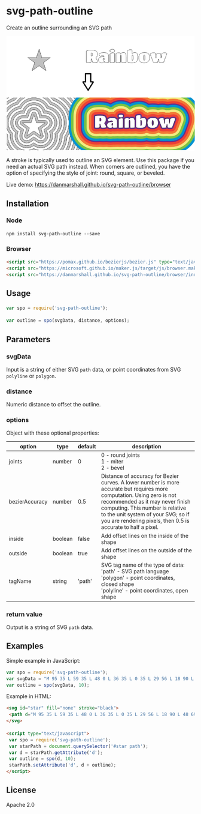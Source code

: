 # svg-path-outline

Create an outline surrounding an SVG path

![Image of example outlines](example.png)

A stroke is typically used to outline an SVG element. Use this package if you need an actual SVG path instead. When corners are outlined, you have the option of specifying the style of joint: round, square, or beveled. 

Live demo: https://danmarshall.github.io/svg-path-outline/browser

## Installation

### Node

```
npm install svg-path-outline --save
```

### Browser

```html
<script src="https://pomax.github.io/bezierjs/bezier.js" type="text/javascript"></script>
<script src="https://microsoft.github.io/maker.js/target/js/browser.maker.js" type="text/javascript"></script>
<script src="https://danmarshall.github.io/svg-path-outline/browser/index.js" type="text/javascript"></script>
```

## Usage

```js
var spo = require('svg-path-outline');

var outline = spo(svgData, distance, options);
```

## Parameters

### svgData

Input is a string of either SVG `path` data, or point coordinates from SVG `polyline` or `polygon`.

### distance

Numeric distance to offset the outline.

### options

Object with these optional properties:

| option | type | default | description |
|---|---|---|---|
| joints | number | 0 | 0 - round joints<br/>1 - miter<br/>2 - bevel |
| bezierAccuracy | number | 0.5 | Distance of accuracy for Bezier curves. A lower number is more accurate but requires more computation. Using zero is not recommended as it may never finish computing. This number is relative to the unit system of your SVG; so if you are rendering pixels, then 0.5 is accurate to half a pixel. |
| inside | boolean | false | Add offset lines on the inside of the shape |
| outside | boolean | true | Add offset lines on the outside of the shape |
| tagName | string | 'path' | SVG tag name of the type of data:<br/>'path' - SVG path language<br/>'polygon' - point coordinates, closed shape<br/>'polyline' - point coordinates, open shape |

### return value

Output is a string of SVG `path` data.

## Examples

Simple example in JavaScript:

```js
var spo = require('svg-path-outline');
var svgData = "M 95 35 L 59 35 L 48 0 L 36 35 L 0 35 L 29 56 L 18 90 L 48 69 L 77 90 L 66 56 Z";
var outline = spo(svgData, 10);
```

Example in HTML:

```html
<svg id="star" fill="none" stroke="black">
 <path d="M 95 35 L 59 35 L 48 0 L 36 35 L 0 35 L 29 56 L 18 90 L 48 69 L 77 90 L 66 56 Z" />
</svg>

<script type="text/javascript">
 var spo = require('svg-path-outline');
 var starPath = document.querySelector('#star path');
 var d = starPath.getAttribute('d');
 var outline = spo(d, 10);
 starPath.setAttribute('d', d + outline);
</script>
```

## License
Apache 2.0
